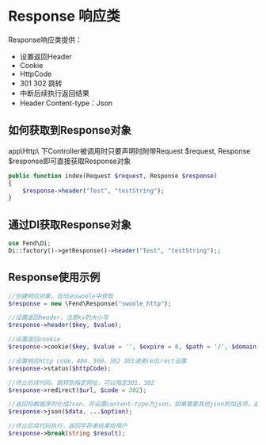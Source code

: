 # Response 响应类

Response响应类提供：
 * 设置返回Header
 * Cookie
 * HttpCode
 * 301 302 跳转
 * 中断后续执行返回结果
 * Header Content-type：Json 

## 如何获取到Response对象
app\Http\ 下Controller被调用时只要声明时附带Request $request, Response $response即可直接获取Response对象
```php
public function index(Request $request, Response $response)
{
    $response->header("Test", "testString");
}
```

## 通过DI获取Response对象
```php
use Fend\Di;
Di::factory()->getResponse()->header("Test", "testString");;
```

## Response使用示例
```php
//创建响应对象，自动从swoole中获取
$response = new \Fend\Response("swoole_http");

//设置返回header，注意kv的大小写
$response->header($key, $value);

//设置返回cookie
$response->cookie($key, $value = '', $expire = 0, $path = '/', $domain = '', $secure = false, $httponly = false);

//设置响应http code，404，500。302 301请用redirect设置
$response->status($httpCode);

//终止后续代码，跳转到指定网址，可以指定301、302
$response->redirect($url, $code = 302);

//返回将数据序列化成Json，并设置content-type为json，如果需要其他json附加选项，追加在参数后即可
$response->json($data, ...$option);

//终止后续代码执行，返回字符串结果给用户
$response->break(string $result);
```